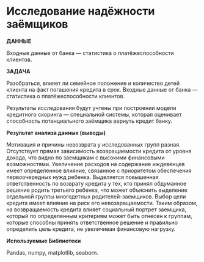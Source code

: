 # Исследование надёжности заёмщиков

**ДАННЫЕ**

Входные данные от банка — статистика о платёжеспособности клиентов.

**ЗАДАЧА**

Разобраться, влияет ли семейное положение и количество детей клиента на факт погашения кредита в срок. Входные данные от банка — статистика о платёжеспособности клиентов.

Результаты исследования будут учтены при построении модели кредитного скоринга — специальной системы, которая оценивает способность потенциального заёмщика вернуть кредит банку.

**Результат анализа данных (выводы)**

Мотивация и причины невозврата у исследованных групп разная. Отсутствует прямая зависимость возвращаемости кредита от уровня дохода, что видно по заемщикам с высокими финансовыми возможностями. Увеличение расходов на содержание иждевенцев имеет определенное влияние, связанное с приоритетом обеспечения первоочередных нужд ребенка. Выделяется повышенная ответственность по возврату кредита у тех, кто принял обдуманное решение родить третьего ребенка, что может объяснить выделение отдельной группы многодетных родителей-заемщиков. Выбор цели кредита имеет влияние на риск его невозвращаемости. Таким образом, на возвращаемость кредита влияет социальный портрет заемщика, который по определенным критериям может быть отнесен к группам, которые способны принять ответственное решение и правильно определить цель кредита, не увеличивая финансовую нагрузку.

**Используемые Библиотеки**

Pandas, numpy, matplotlib, seaborn.
